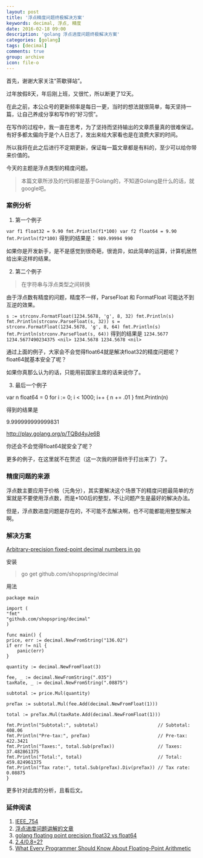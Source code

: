 ```yaml
---
layout: post
title: '浮点精度问题终极解决方案'
keywords: decimal, 浮点, 精度
date: 2016-02-18 09:00
description: 'golang 浮点进度问题终极解决方案'
categories: [golang]
tags: [decimal]
comments: true
group: archive
icon: file-o
---
```


首先，谢谢大家关注“茶歇驿站”。

过年放假8天，年后刚上班，又很忙，所以断更了12天。

在此之前，本公众号的更新频率是每日一更，当时的想法就很简单，每天坚持一篇，让自己养成分享和写作的“好习惯”。

在写作的过程中，我一直在思考，为了坚持而坚持输出的文章质量真的很难保证。有好多都太偏向于是个人日志了，发出来给大家看也是在浪费大家的时间。

所以我将在此之后进行不定期更新，保证每一篇文章都是有料的，至少可以给你带来价值的。

<!-- more -->

今天的主题是浮点类型的精度问题。

>本篇文章所涉及的代码都是基于Golang的，不知道Golang是什么的话，就google吧。

### 案例分析 ###

1. 第一个例子

`
var f1 float32 = 9.90
fmt.Println(f1*100)
var f2 float64 = 9.90
fmt.Println(f2*100)
`
得到的结果是：
`
989.99994
990
`

如果你是开发新手，是不是感觉到很奇葩，很诡异，如此简单的运算，计算机居然给出来这样的结果。

2. 第二个例子

>在字符串与浮点类型之间转换

由于浮点数有精度的问题，精度不一样，ParseFloat 和 FormatFloat 可能达不到互逆的效果。

`
s := strconv.FormatFloat(1234.5678, 'g', 8, 32)
fmt.Println(s)
fmt.Println(strconv.ParseFloat(s, 32))
s = strconv.FormatFloat(1234.5678, 'g', 8, 64)
fmt.Println(s)
fmt.Println(strconv.ParseFloat(s, 64))
`
得到的结果是
`
1234.5677
1234.5677490234375 <nil>
1234.5678
1234.5678 <nil>
`

通过上面的例子，大家会不会觉得float64就是解决float32的精度问题呢？float64就基本安全了呢？

如果你真那么认为的话，只能用前国家主席的话来说你了。

3. 最后一个例子


var n float64 = 0
for i := 0; i < 1000; i++ {
	n += .01
}
fmt.Println(n)

得到的结果是

9.999999999999831

http://play.golang.org/p/TQBd4yJe6B

你还会不会觉得float64就安全了呢？

更多的例子，在这里就不在赘述（这一次我的拼音终于打出来了）了。

### 精度问题的来源 ###

浮点数主要应用于价格（元角分），其实要解决这个场景下的精度问题最简单的方案就是不要使用浮点数，而是*100后的整型，不让问题产生是最好的解决办法。

但是，浮点数进度问题是存在的，不可能不去解决啊，也不可能都能用整型解决啊。

### 解决方案 ###

[Arbitrary-precision fixed-point decimal numbers in go](https://github.com/shopspring/decimal)

安装

>go get github.com/shopspring/decimal

用法

	package main

	import (
    "fmt"
    "github.com/shopspring/decimal"
	)

	func main() {
    price, err := decimal.NewFromString("136.02")
    if err != nil {
        panic(err)
    }

    quantity := decimal.NewFromFloat(3)

    fee, _ := decimal.NewFromString(".035")
    taxRate, _ := decimal.NewFromString(".08875")

    subtotal := price.Mul(quantity)

    preTax := subtotal.Mul(fee.Add(decimal.NewFromFloat(1)))

    total := preTax.Mul(taxRate.Add(decimal.NewFromFloat(1)))

    fmt.Println("Subtotal:", subtotal)                      // Subtotal: 408.06
    fmt.Println("Pre-tax:", preTax)                         // Pre-tax: 422.3421
    fmt.Println("Taxes:", total.Sub(preTax))                // Taxes: 37.482861375
    fmt.Println("Total:", total)                            // Total: 459.824961375
    fmt.Println("Tax rate:", total.Sub(preTax).Div(preTax)) // Tax rate: 0.08875
	}

更多针对此库的分析，且看后文。

### 延伸阅读 ###

1. [IEEE_754](https://zh.wikipedia.org/wiki/IEEE_754)
2. [浮点进度问题讲解的文章](http://coolshell.cn/articles/11235.html)
3. [golang floating point precision float32 vs float64](http://stackoverflow.com/questions/22337418/golang-floating-point-precision-float32-vs-float64)
4. [2.4/0.8=2?](http://stackoverflow.com/questions/15342357/golang-float-number-division)
5. [What Every Programmer Should Know About Floating-Point Arithmetic](http://floating-point-gui.de/)